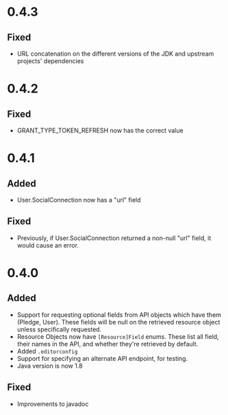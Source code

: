 # 0.4.3
## Fixed
* URL concatenation on the different versions of the JDK and upstream projects' dependencies

# 0.4.2
## Fixed
* GRANT_TYPE_TOKEN_REFRESH now has the correct value

# 0.4.1
## Added
* User.SocialConnection now has a "url" field

## Fixed
* Previously, if User.SocialConnection returned a non-null "url" field, it would cause an error.

# 0.4.0
## Added
* Support for requesting optional fields from API objects which have them (Pledge, User).
These fields will be null on the retrieved resource object unless specifically requested.
* Resource Objects now have `[Resource]Field` enums.  These list all field, their names in the API, 
and whether they're retrieved by default.
* Added `.editorconfig`
* Support for specifying an alternate API endpoint, for testing.
* Java version is now 1.8

## Fixed
* Improvements to javadoc

